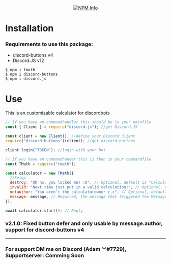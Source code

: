<div align="center">
  <p>
    <a href="https://nodei.co/npm/tmath
/"><img src="https://nodei.co/npm/tmath.png?downloads=true&stars=true" alt="NPM Info" /></a>
  </p>
</div>

# Installation
### Requirements to use this package:
- discord-buttons v4
- Discord.JS v12

```
$ npm i tmath
$ npm i discord-buttons
$ npm i discord.js
```

# Use
This is an customizable calculator for discordbots

```js
// If you have an commandhandler this should be in your mainfile 
const { Client } = require("discord.js"); //get Discord.JS

const client = new Client(); //define your Discord client
require("discord-buttons")(client); //get discord-buttons

client.login("TOKEN"); //login with your bot

// If you have an commandhander this is then in your commandfile 
const TMath = require("tmath");

const calculator = new TMath({
  //Setup
  destroy: "Oh no, you locked me! :O", // Optional, default is "Calculator Locked"
  invalid: "Next time just put in a valid calculation!", // Optional, default is "Invalid Calculation"
  notauthor: "You aren't the calculatorowner c.c", // Optional, default is "Only the author can use the calculator! Run the command to create you're own."
  message: message, // Required, the message that triggered the Messageevent/Command
});

await calculator.start(); // Reply
```

### v2.1.0: Fixed button defer and only usable by message.author, support for discord-buttons v4

<hr/>

### For support DM me on Discord (Adam ^^#7729), Supportserver: Comming Soon
